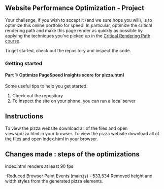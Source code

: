 
## Website Performance Optimization - Project 

Your challenge, if you wish to accept it (and we sure hope you will), is to optimize this online portfolio for speed! In particular, optimize the critical rendering path and make this page render as quickly as possible by applying the techniques you've picked up in the [Critical Rendering Path course](https://www.udacity.com/course/ud884).

To get started, check out the repository and inspect the code.

### Getting started

#### Part 1: Optimize PageSpeed Insights score for pizza.html

Some useful tips to help you get started:

1. Check out the repository
1. To inspect the site on your phone, you can run a local server

## Instructions 

To view the pizza website download all of the files and open views/pizza.html in your browser.
To view the pizza website download all of the files and open index.html in your browser.

## Changes made : steps of the optimizations 

index.html renders at least 90 fps



-Reduced Browser Paint Events
(main.js) - 533,534
Removed height and width styles from the generated pizza elements.
